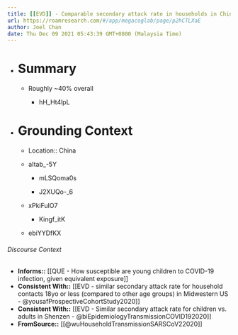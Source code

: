 ```yaml
---
title: [[EVD]] - Comparable secondary attack rate in households in China for children under 3 compared to other age groups - [[@wuHouseholdTransmissionSARSCoV22020]]
url: https://roamresearch.com/#/app/megacoglab/page/p2hCTLXaE
author: Joel Chan
date: Thu Dec 09 2021 05:43:39 GMT+0800 (Malaysia Time)
---
```


- # Summary

    - Roughly ~40% overall

        - hH_Ht4lpL
- # Grounding Context

    - Location:: China

    - aItab_-5Y

        - mLSQoma0s

        - J2XUQo-_6

    - xPkiFuIO7

        - Kingf_itK

    - ebiYYDfKX

###### Discourse Context

- **Informs::** [[QUE - How susceptible are young children to COVID-19 infection, given equivalent exposure]]
- **Consistent With::** [[EVD - similar secondary attack rate for household contacts 18yo or less (compared to other age groups) in Midwestern US - @yousafProspectiveCohortStudy2020]]
- **Consistent With::** [[EVD - Similar secondary attack rate for children vs. adults in Shenzen - @biEpidemiologyTransmissionCOVID192020]]
- **FromSource::** [[@wuHouseholdTransmissionSARSCoV22020]]

